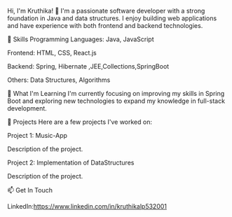 Hi, I'm Kruthika! 👋
I'm a passionate software developer with a strong foundation in Java and data structures. I enjoy building web applications and have experience with both frontend and backend technologies.

🚀 Skills
Programming Languages: Java, JavaScript

Frontend: HTML, CSS, React.js

Backend: Spring, Hibernate ,JEE,Collections,SpringBoot

Others: Data Structures, Algorithms


🌱 What I'm Learning
I'm currently focusing on improving my skills in Spring Boot and exploring new technologies to expand my knowledge in full-stack development.



💼 Projects
Here are a few projects I've worked on:

Project 1: Music-App

Description of the project.

Project 2: Implementation of DataStructures

Description of the project.



📫 Get In Touch

LinkedIn:https://www.linkedin.com/in/kruthikalp532001
